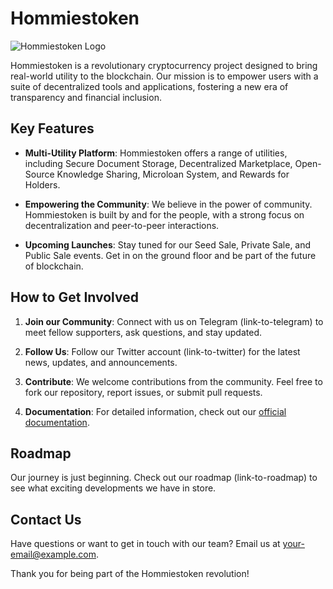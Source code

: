 # Hommiestoken

![Hommiestoken Logo](link-to-your-logo.png)

Hommiestoken is a revolutionary cryptocurrency project designed to bring real-world utility to the blockchain. Our mission is to empower users with a suite of decentralized tools and applications, fostering a new era of transparency and financial inclusion.

## Key Features

- **Multi-Utility Platform**: Hommiestoken offers a range of utilities, including Secure Document Storage, Decentralized Marketplace, Open-Source Knowledge Sharing, Microloan System, and Rewards for Holders.

- **Empowering the Community**: We believe in the power of community. Hommiestoken is built by and for the people, with a strong focus on decentralization and peer-to-peer interactions.

- **Upcoming Launches**: Stay tuned for our Seed Sale, Private Sale, and Public Sale events. Get in on the ground floor and be part of the future of blockchain.

## How to Get Involved

1. **Join our Community**: Connect with us on Telegram (link-to-telegram) to meet fellow supporters, ask questions, and stay updated.

2. **Follow Us**: Follow our Twitter account (link-to-twitter) for the latest news, updates, and announcements.

3. **Contribute**: We welcome contributions from the community. Feel free to fork our repository, report issues, or submit pull requests.

4. **Documentation**: For detailed information, check out our [official documentation](link-to-documentation).

## Roadmap

Our journey is just beginning. Check out our roadmap (link-to-roadmap) to see what exciting developments we have in store.

## Contact Us

Have questions or want to get in touch with our team? Email us at [your-email@example.com](mailto:your-email@example.com).

Thank you for being part of the Hommiestoken revolution!



